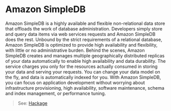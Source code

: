 # Amazon SimpleDB

Amazon SimpleDB is a highly available and flexible non-relational data store that offloads the work of database administration. Developers simply store and query data items via web services requests and Amazon SimpleDB does the rest. Unbound by the strict requirements of a relational database, Amazon SimpleDB is optimized to provide high availability and flexibility, with little or no administrative burden. Behind the scenes, Amazon SimpleDB creates and manages multiple geographically distributed replicas of your data automatically to enable high availability and data durability. The service charges you only for the resources actually consumed in storing your data and serving your requests. You can change your data model on the fly, and data is automatically indexed for you. With Amazon SimpleDB, you can focus on application development without worrying about infrastructure provisioning, high availability, software maintenance, schema and index management, or performance tuning.

> See: [Hackage](hackage.haskell.org/package/amazonka-sdb)

